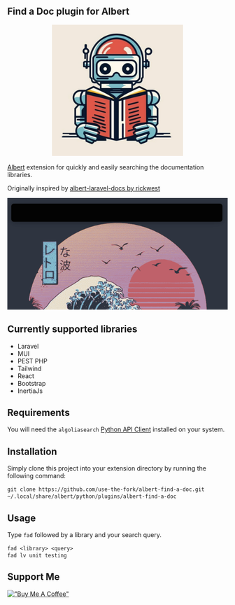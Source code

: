 Find a Doc plugin for Albert
-------
<p align="center">
<img src="images/fad-crop.png" width="300px" >
</p>

[Albert](https://github.com/albertlauncher/albert) extension for quickly and easily searching the documentation libraries.

Originally inspired by [albert-laravel-docs by rickwest](https://github.com/rickwest/albert-laravel-docs)

![Screenshot](images/screenshot.gif)

Currently supported libraries
-------
- Laravel
- MUI
- PEST PHP
- Tailwind
- React
- Bootstrap
- InertiaJs

Requirements
-------
You will need the `algoliasearch` [Python API Client](https://www.algolia.com/doc/api-client/getting-started/install/python/) installed on your system.

Installation
-------
Simply clone this project into your extension directory by running the following command:

```
git clone https://github.com/use-the-fork/albert-find-a-doc.git ~/.local/share/albert/python/plugins/albert-find-a-doc
```

Usage
-------
Type `fad` followed by a library and your search query. 

```
fad <library> <query>
fad lv unit testing
```

Support Me
-------

[!["Buy Me A Coffee"](https://www.buymeacoffee.com/assets/img/custom_images/orange_img.png)](https://www.buymeacoffee.com/usethefork)